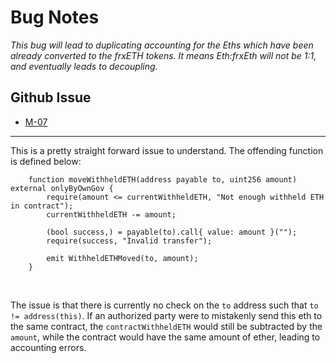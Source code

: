 # Bug Notes

*This bug will lead to duplicating accounting for the Eths which have been already converted to the frxETH tokens. It means Eth:frxEth will not be 1:1, and eventually leads to decoupling.*
<br>

## Github Issue
- [M-07](https://github.com/code-423n4/2022-09-frax-findings/issues/221)

---

This is a pretty straight forward issue to understand. The offending function is defined below:

```solidity
    function moveWithheldETH(address payable to, uint256 amount) external onlyByOwnGov {
        require(amount <= currentWithheldETH, "Not enough withheld ETH in contract");
        currentWithheldETH -= amount;

        (bool success,) = payable(to).call{ value: amount }("");
        require(success, "Invalid transfer");

        emit WithheldETHMoved(to, amount);
    }
```
<br>

The issue is that there is currently no check on the ``to`` address such that ``to != address(this)``. If an authorized party were to mistakenly send this eth to the same contract, the ``contractWithheldETH`` would still be subtracted by the ``amount``, while the contract would have the same amount of ether, leading to accounting errors.

